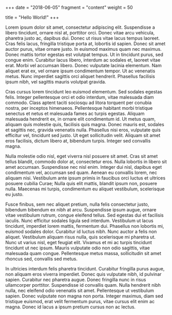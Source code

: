+++
date = "2018-06-05"
fragment = "content"
weight = 50

title = "Hello World!"
+++

Lorem ipsum dolor sit amet, consectetur adipiscing elit. Suspendisse a libero tincidunt, ornare nisl at, porttitor orci. Donec vitae arcu vehicula, pharetra justo ac, dapibus dui. Donec ut risus vitae lacus tempus laoreet. Cras felis lacus, fringilla tristique porta at, lobortis id sapien. Donec sit amet auctor purus, vitae ornare justo. In euismod maximus quam nec maximus. Donec mattis tortor egestas est volutpat tempus. Ut in tincidunt purus, sed congue enim. Curabitur lacus libero, interdum ac sodales et, laoreet vitae erat. Morbi vel accumsan libero. Donec vulputate lacinia elementum. Nam aliquet erat ex, vel ornare ipsum condimentum tempor. Ut ac venenatis metus. Nunc imperdiet sagittis orci aliquet hendrerit. Phasellus facilisis ipsum nibh, vel sagittis mauris volutpat gravida.

Cras cursus lorem tincidunt leo euismod elementum. Sed sodales egestas felis. Integer pellentesque orci et odio interdum, vitae malesuada diam commodo. Class aptent taciti sociosqu ad litora torquent per conubia nostra, per inceptos himenaeos. Pellentesque habitant morbi tristique senectus et netus et malesuada fames ac turpis egestas. Aliquam malesuada hendrerit ex, in ornare elit condimentum id. Ut metus quam, aliquam quis molestie quis, facilisis quis magna. Donec mauris est, sodales et sagittis nec, gravida venenatis nulla. Phasellus nisi eros, vulputate quis efficitur vel, tincidunt sed justo. Ut eget sollicitudin velit. Aliquam sit amet eros facilisis, dictum libero at, bibendum turpis. Integer sed convallis magna.

Nulla molestie odio nisl, eget viverra nisl posuere sit amet. Cras sit amet tellus blandit, commodo dolor at, consectetur eros. Nulla lobortis in libero sit amet accumsan. Suspendisse nec nisl enim. Integer dui nisl, dapibus eget condimentum vel, accumsan sed quam. Aenean eu convallis lorem, nec aliquam nisi. Vestibulum ante ipsum primis in faucibus orci luctus et ultrices posuere cubilia Curae; Nulla quis elit mattis, blandit ipsum non, posuere nulla. Maecenas mi turpis, condimentum eu aliquet vestibulum, scelerisque eu justo.

Fusce finibus, sem nec aliquet pretium, nulla felis consectetur justo, bibendum bibendum ex nibh at arcu. Suspendisse ipsum augue, ornare vitae vestibulum rutrum, congue eleifend tellus. Sed egestas dui et facilisis iaculis. Nunc efficitur sodales ligula sed interdum. Vestibulum ut lacus tincidunt, imperdiet lorem mattis, fermentum dui. Phasellus non lobortis mi, euismod sodales dolor. Curabitur id luctus nibh. Nunc auctor a felis non aliquet. Vestibulum aliquam risus nulla, quis scelerisque mi pharetra ut. Nunc ut varius nisl, eget feugiat elit. Vivamus et mi ac turpis tincidunt tincidunt ut nec ipsum. Mauris vulputate odio non odio sagittis, vitae malesuada quam congue. Pellentesque metus massa, sollicitudin sit amet rhoncus sed, convallis sed metus.

In ultricies interdum felis pharetra tincidunt. Curabitur fringilla purus augue, non aliquam eros viverra imperdiet. Donec quis vulputate nibh, id pulvinar sapien. Curabitur nec pharetra augue. Donec fringilla nunc in risus ullamcorper porttitor. Suspendisse id convallis quam. Nulla hendrerit nibh nulla, nec eleifend odio venenatis sit amet. Pellentesque ut vestibulum sapien. Donec vulputate non magna non porta. Integer maximus, diam sed tristique euismod, erat velit fermentum purus, vitae cursus elit enim ac magna. Donec id lacus a ipsum pretium cursus non ac lectus.
